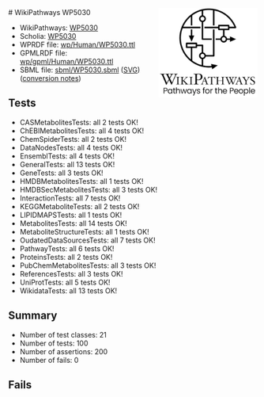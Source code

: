 <img style="float: right; width: 200px" src="../logo.png" />
# WikiPathways WP5030

* WikiPathways: [WP5030](https://identifiers.org/wikipathways:WP5030)
* Scholia: [WP5030](https://scholia.toolforge.org/wikipathways/WP5030)
* WPRDF file: [wp/Human/WP5030.ttl](../wp/Human/WP5030.ttl)
* GPMLRDF file: [wp/gpml/Human/WP5030.ttl](../wp/gpml/Human/WP5030.ttl)
* SBML file: [sbml/WP5030.sbml](../sbml/WP5030.sbml) ([SVG](../sbml/WP5030.svg)) ([conversion notes](../sbml/WP5030.txt))

## Tests
* CASMetabolitesTests: all 2 tests OK!
* ChEBIMetabolitesTests: all 4 tests OK!
* ChemSpiderTests: all 2 tests OK!
* DataNodesTests: all 4 tests OK!
* EnsemblTests: all 4 tests OK!
* GeneralTests: all 13 tests OK!
* GeneTests: all 3 tests OK!
* HMDBMetabolitesTests: all 1 tests OK!
* HMDBSecMetabolitesTests: all 3 tests OK!
* InteractionTests: all 7 tests OK!
* KEGGMetaboliteTests: all 2 tests OK!
* LIPIDMAPSTests: all 1 tests OK!
* MetabolitesTests: all 14 tests OK!
* MetaboliteStructureTests: all 1 tests OK!
* OudatedDataSourcesTests: all 7 tests OK!
* PathwayTests: all 6 tests OK!
* ProteinsTests: all 2 tests OK!
* PubChemMetabolitesTests: all 3 tests OK!
* ReferencesTests: all 3 tests OK!
* UniProtTests: all 5 tests OK!
* WikidataTests: all 13 tests OK!


## Summary

* Number of test classes: 21
* Number of tests: 100
* Number of assertions: 200
* Number of fails: 0

## Fails

